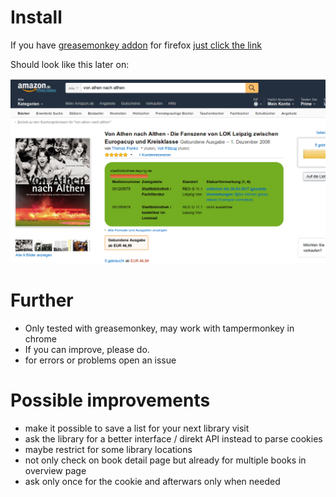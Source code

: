 # Install
If you have [greasemonkey addon](https://addons.mozilla.org/de/firefox/addon/greasemonkey/) for firefox [just click the link](
https://raw.githubusercontent.com/timguy/greasemonkey_Amazon-mit-stadtbibliothek-leipzig.de/master/amazon_mit_stadtbibliothek-leipzig.de.user.js)

Should look like this later on:

![Screenshot showing library information incldued in amazon web page](screenshotAmazonLeipzigGM.png?raw=true "Screenshot")

# Further
- Only tested with greasemonkey, may work with tampermonkey in chrome
- If you can improve, please do.
- for errors or problems open an issue

# Possible improvements
- make it possible to save a list for your next library visit
- ask the library for a better interface / direkt API instead to parse cookies
- maybe restrict for some library locations
- not only check on book detail page but already for multiple books in overview page
- ask only once for the cookie and afterwars only when needed

